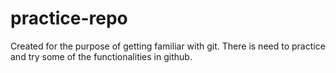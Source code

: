 # practice-repo
Created for the purpose of getting familiar with git.
There is need to practice and try some of the functionalities in github.
